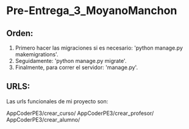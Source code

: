 # Pre-Entrega_3_MoyanoManchon

## Orden:

1. Primero hacer las migraciones si es necesario: 'python manage.py makemigrations'.
2. Seguidamente: 'python manage.py migrate'.
3. Finalmente, para correr el servidor: 'manage.py'.

## URLS:

Las urls funcionales de mi proyecto son: 

AppCoderPE3/crear_curso/
AppCoderPE3/crear_profesor/
AppCoderPE3/crear_alumno/


